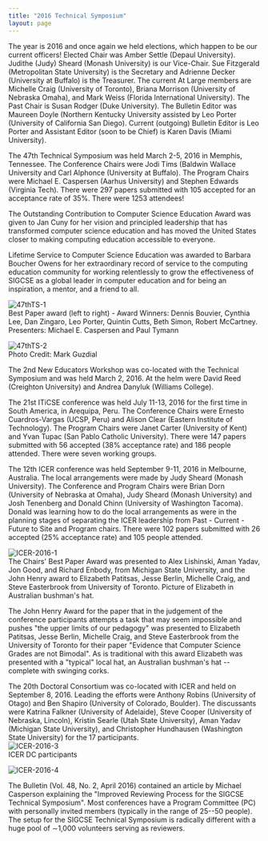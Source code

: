```yaml
---
title: "2016 Technical Symposium"
layout: page
---
```


The year is 2016 and once again we held elections, which happen to be
our current officers! Elected Chair was Amber Settle (Depaul
University). Judithe (Judy) Sheard (Monash University) is our
Vice-Chair. Sue Fitzgerald (Metropolitan State University) is the
Secretary and Adrienne Decker (University at Buffalo) is the Treasurer.
The current At Large members are Michelle Craig (University of Toronto),
Briana Morrison (University of Nebraska Omaha), and Mark Weiss (Florida
International University). The Past Chair is Susan Rodger (Duke
University). The Bulletin Editor was Maureen Doyle (Northern Kentucky
University assisted by Leo Porter (University of California San Diego).
Current (outgoing) Bulletin Editor is Leo Porter and Assistant Editor
(soon to be Chief) is Karen Davis (Miami University).

The 47th Technical Symposium was held March 2-5, 2016 in Memphis,
Tennessee. The Conference Chairs were Jodi Tims (Baldwin Wallace
University and Carl Alphonce (University at Buffalo). The Program Chairs
were Michael E. Caspersen (Aarhus University) and Stephen Edwards
(Virginia Tech). There were 297 papers submitted with 105 accepted for
an acceptance rate of 35%. There were 1253 attendees!

The Outstanding Contribution to Computer Science Education Award was
given to Jan Cuny for her vision and principled leadership that has
transformed computer science education and has moved the United States
closer to making computing education accessible to everyone.

Lifetime Service to Computer Science Education was awarded to Barbara
Boucher Owens for her extraordinary record of service to the computing
education community for working relentlessly to grow the effectiveness
of SIGCSE as a global leader in computer education and for being an
inspiration, a mentor, and a friend to all.

![47thTS-1](../../files/images/50yearsofSIGCSE/47thTS-1.jpg)\
Best Paper award (left to right) - Award Winners: Dennis Bouvier,
Cynthia Lee, Dan Zingaro, Leo Porter, Quintin Cutts, Beth Simon, Robert
McCartney. Presenters: Michael E. Caspersen and Paul Tymann

![47thTS-2](../../files/images/50yearsofSIGCSE/47thTS-2.jpg)\
Photo Credit: Mark Guzdial

The 2nd New Educators Workshop was co-located with the Technical
Symposium and was held March 2, 2016. At the helm were David Reed
(Creighton University) and Andrea Danyluk (Williams College).

The 21st ITiCSE conference was held July 11-13, 2016 for the first time
in South America, in Arequipa, Peru. The Conference Chairs were Ernesto
Cuardros-Vargas (UCSP, Peru) and Alison Clear (Eastern Institute of
Technology). The Program Chairs were Janet Carter (University of Kent)
and Yvan Tupac (San Pablo Catholic University). There were 147 papers
submitted with 56 accepted (38% acceptance rate) and 186 people
attended. There were seven working groups.

The 12th ICER conference was held September 9-11, 2016 in Melbourne,
Australia. The local arrangements were made by Judy Sheard (Monash
University). The Conference and Program Chairs were Brian Dorn
(University of Nebraska at Omaha), Judy Sheard (Monash University) and
Josh Tenenberg and Donald Chinn (University of Washington Tacoma).
Donald was learning how to do the local arrangements as were in the
planning stages of separating the ICER leadership from Past - Current -
Future to Site and Program chairs. There were 102 papers submitted with
26 accepted (25% acceptance rate) and 105 people attended.

![ICER-2016-1](../../files/images/50yearsofSIGCSE/ICER-2016-1.jpg)\
The Chairs' Best Paper Award was presented to Alex Lishinski, Aman
Yadav, Jon Good, and Richard Enbody, from Michigan State University, and
the John Henry award to Elizabeth Patitsas, Jesse Berlin, Michelle
Craig, and Steve Easterbrook from University of Toronto. Picture of
Elizabeth in Australian bushman\'s hat.

The John Henry Award for the paper that in the judgement of the
conference participants attempts a task that may seem impossible and
pushes "the upper limits of our pedagogy" was presented to Elizabeth
Patitsas, Jesse Berlin, Michelle Craig, and Steve Easterbrook from the
University of Toronto for their paper "Evidence that Computer Science
Grades are not Bimodal". As is traditional with this award Elizabeth was
presented with a "typical" local hat, an Australian bushman's hat --
complete with swinging corks.

The 20th Doctoral Consortium was co-located with ICER and held on
September 8, 2016. Leading the efforts were Anthony Robins (University
of Otago) and Ben Shapiro (University of Colorado, Boulder). The
discussants were Katrina Falkner (University of Adelaide), Steve Cooper
(University of Nebraska, Lincoln), Kristin Searle (Utah State
University), Aman Yadav (Michigan State University), and Christopher
Hundhausen (Washington State University) for the 17 participants.\
![ICER-2016-3](../../files/images/50yearsofSIGCSE/ICER-2016-3.jpg)\
ICER DC participants

![ICER-2016-4](../../files/images/50yearsofSIGCSE/ICER-2016-4.jpg)

The Bulletin (Vol. 48, No. 2, April 2016) contained an article by
Michael Casperson explaining the \"Improved Reviewing Process for the
SIGCSE Technical Symposium\". Most conferences have a Program Committee
(PC) with personally invited members (typically in the range of 25\--50
people). The setup for the SIGCSE Technical Symposium is radically
different with a huge pool of ∼1,000 volunteers serving as reviewers.
